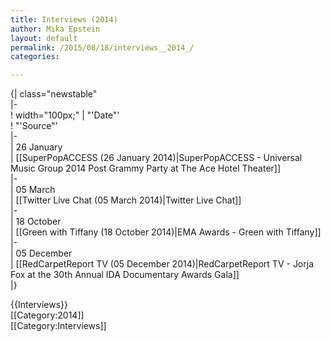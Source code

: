 ```yaml
---
title: Interviews (2014)
author: Mika Epstein
layout: default
permalink: /2015/08/18/interviews__2014_/
categories:

---
```

{| class="newstable"  
|-  
! width="100px;" | "'Date"'  
! "'Source"'  
|-  
| 26 January  
| [[SuperPopACCESS (26 January 2014)|SuperPopACCESS - Universal Music Group 2014 Post Grammy Party at The Ace Hotel Theater]]  
|-  
| 05 March  
| [[Twitter Live Chat (05 March 2014)|Twitter Live Chat]]  
|-  
| 18 October  
| [[Green with Tiffany (18 October 2014)|EMA Awards - Green with Tiffany]]  
|-  
| 05 December  
| [[RedCarpetReport TV (05 December 2014)|RedCarpetReport TV - Jorja Fox at the 30th Annual IDA Documentary Awards Gala]]  
|}

{{Interviews}}  
[[Category:2014]]  
[[Category:Interviews]]
